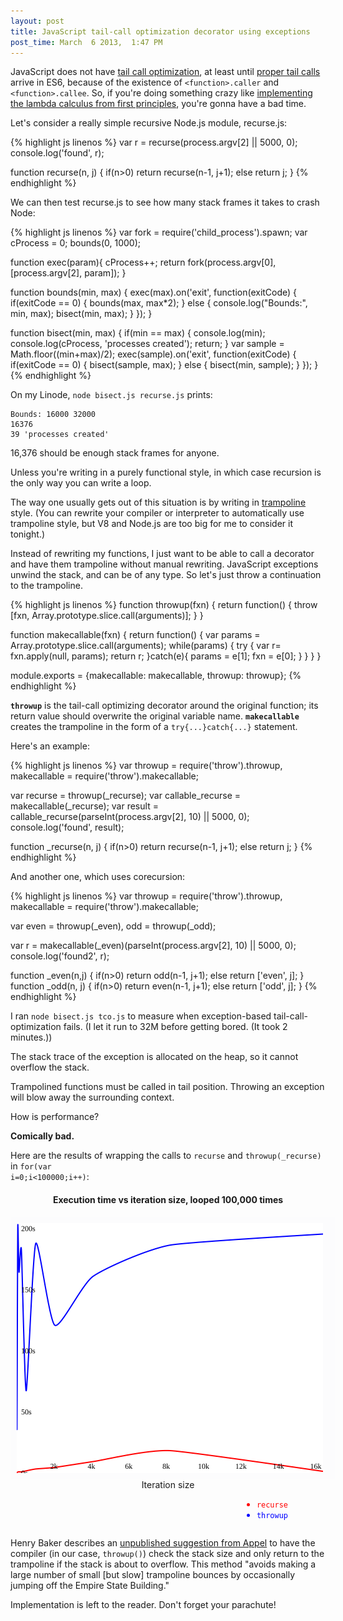 ```yaml
---
layout: post
title: JavaScript tail-call optimization decorator using exceptions
post_time: March  6 2013,  1:47 PM
---
```

JavaScript does not have [tail call optimization](http://paulbarry.com/articles/2009/08/30/tail-call-optimization),
at least until [proper tail calls](http://wiki.ecmascript.org/doku.php?id=harmony:proper_tail_calls) arrive in ES6,
because of the existence of <code>&lt;function&gt;.caller</code> and <code>&lt;function&gt;.callee</code>.
So, if you're doing something crazy like
[implementing the lambda calculus from first principles](https://github.com/krallja/language_sandbox/blob/js/rosalind/f.js),
you're gonna have a bad time.

Let's consider a really simple recursive Node.js module, recurse.js:

{% highlight js linenos %}
var r = recurse(process.argv[2] || 5000, 0);
console.log('found', r);

function recurse(n, j) {
    if(n>0) return recurse(n-1, j+1);
    else return j;
}
{% endhighlight %}

We can then test recurse.js to see how many stack frames it takes to crash Node:

{% highlight js linenos %}
var fork = require('child_process').spawn;
var cProcess = 0;
bounds(0, 1000);

function exec(param){
    cProcess++;
    return fork(process.argv[0], [process.argv[2], param]);
}

function bounds(min, max) {
    exec(max).on('exit', function(exitCode) {
        if(exitCode == 0) {
            bounds(max, max*2);
        } else {
            console.log("Bounds:", min, max);
            bisect(min, max);
        }
    });
}

function bisect(min, max) {
    if(min == max)
    {
        console.log(min);
        console.log(cProcess, 'processes created');
        return;
    }
    var sample = Math.floor((min+max)/2);
    exec(sample).on('exit', function(exitCode) {
        if(exitCode == 0) {
            bisect(sample, max);
        }
        else {
            bisect(min, sample);
        }
    });
}
{% endhighlight %}

On my Linode, <code>node bisect.js recurse.js</code> prints:

    Bounds: 16000 32000
    16376
    39 'processes created'

16,376 should be enough stack frames for anyone.

Unless you're writing in a purely functional style, in which case recursion is the only way you can write a loop.

The way one usually gets out of this situation is by writing in 
<a href="http://en.wikipedia.org/wiki/Tail_call#Through_trampolining">trampoline</a>
style. (You can rewrite your compiler or interpreter to automatically use trampoline style,
but V8 and Node.js are too big for me to consider it tonight.)

Instead of rewriting my functions, I just want to be able to call a decorator and have them trampoline
without manual rewriting.
JavaScript exceptions unwind the stack, and can be of any type. 
So let's just throw a continuation to the trampoline.

{% highlight js linenos %}
function throwup(fxn) {
    return function() {
        throw [fxn, Array.prototype.slice.call(arguments)];
    }
}

function makecallable(fxn) {
    return function() {
        var params = Array.prototype.slice.call(arguments);
        while(params) {
            try {
                var r= fxn.apply(null, params);
                return r;
            }catch(e){
                params = e[1];
                fxn = e[0];
            }
        }
    }
}

module.exports = {makecallable: makecallable, throwup: throwup};
{% endhighlight %}

**<code>throwup</code>** is the tail-call optimizing decorator around the original function; its return value
should overwrite the original variable name.
**<code>makecallable</code>** creates the trampoline in the form of a <code>try{...}catch{...}</code> statement.

Here's an example:

{% highlight js linenos %}
var throwup = require('throw').throwup, makecallable = require('throw').makecallable;

var recurse = throwup(_recurse);
var callable_recurse = makecallable(_recurse);
var result = callable_recurse(parseInt(process.argv[2], 10) || 5000, 0);
console.log('found', result);

function _recurse(n, j) {
    if(n>0) return recurse(n-1, j+1);
    else return j;
}
{% endhighlight %}

And another one, which uses corecursion:

{% highlight js linenos %}
var throwup = require('throw').throwup, makecallable = require('throw').makecallable;

var even = throwup(_even),
    odd = throwup(_odd);

var r = makecallable(_even)(parseInt(process.argv[2], 10) || 5000, 0);
console.log('found2', r);

function _even(n,j) {
    if(n>0) return odd(n-1, j+1);
    else return ['even', j];
}
function _odd(n, j) {
    if(n>0) return even(n-1, j+1);
    else return ['odd', j];
}
{% endhighlight %}

I ran <code>node bisect.js tco.js</code> to measure when exception-based tail-call-optimization fails.
(I let it run to 32M before getting bored. (It took 2 minutes.))

The stack trace of the exception is allocated on the heap, so it cannot overflow the stack.

Trampolined functions must be called in tail position.
Throwing an exception will blow away the surrounding context.

How is performance?

**Comically bad.**

Here are the results of wrapping the calls to
<code>recurse</code> and <code>throwup(_recurse)</code> in <code>for(var i=0;i&lt;100000;i++)</code>:

<div class='graph'>
    <h4 style="text-align: center">
        Execution time vs iteration size, looped 100,000 times
    </h4>
    <div id="tcoGraph" style="width:500px; height: 400px; padding: 10px; margin-left: auto; margin-right: auto; background-color: #fcfcfd;">
        <img src="/image/js_tco.svg" alt="Execution time increases drastically for throwup; recurse is less drastic." width="490" height="400"/>
    </div>
    <div style="text-align: center">Iteration size</div>
    <ul style="float: right; margin-right: 60px;">
        <li style="color: red"><code>recurse</code></li>
        <li style="color: blue"><code>throwup</code></li>
    </ul>
</div>
<div style="clear: both">
</div>


Henry Baker describes an [unpublished suggestion from Appel](http://home.pipeline.com/~hbaker1/CheneyMTA.html)
to have the compiler (in our case, <code>throwup()</code>) check the stack size and only return to
the trampoline if the stack is about to overflow. This method 
"avoids making a large number of small \[but slow\] trampoline bounces
by occasionally jumping off the Empire State Building."

Implementation is left to the reader. Don't forget your parachute!
